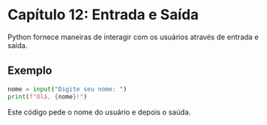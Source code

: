 # Capítulo 12: Entrada e Saída

Python fornece maneiras de interagir com os usuários através de entrada e saída.

## Exemplo

```python
nome = input("Digite seu nome: ")
print(f"Olá, {nome}!")
```

Este código pede o nome do usuário e depois o saúda.